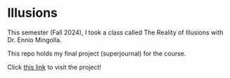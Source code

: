 # Illusions

This semester (Fall 2024), I took a class called The Reality of Illusions with Dr. Ennio Mingolla.

This repo holds my final project (superjournal) for the course.


Click [this link](https://getheobald.github.io/illusions) to visit the project!

